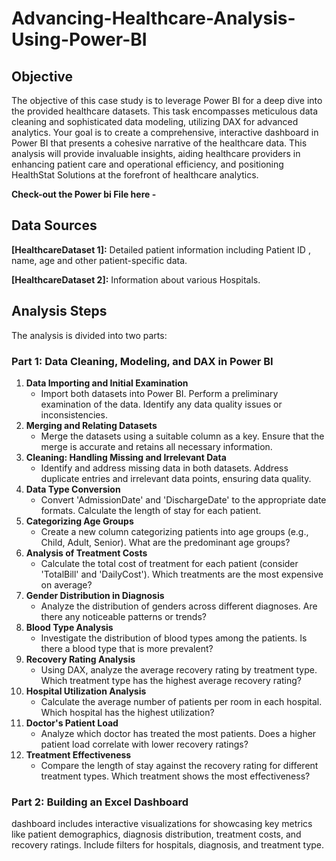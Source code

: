# Advancing-Healthcare-Analysis-Using-Power-BI

## **Objective**
The objective of this case study is to leverage Power BI for a deep dive into the provided healthcare datasets. This task encompasses meticulous data cleaning and sophisticated data modeling, utilizing DAX for advanced analytics. Your goal is to create a comprehensive, interactive dashboard in Power BI that presents a cohesive narrative of the healthcare data.
This analysis will provide invaluable insights, aiding healthcare providers in enhancing patient care and operational efficiency, and positioning HealthStat Solutions at the forefront of healthcare analytics.



**Check-out the Power bi File here -**


## **Data Sources**

**[HealthcareDataset 1]:** Detailed patient information including Patient ID , name, age and other patient-specific data.

**[HealthcareDataset 2]:** Information about various Hospitals.

## Analysis Steps

The analysis is divided into two parts:

### **Part 1: Data Cleaning, Modeling, and DAX in Power BI**

1. **Data Importing and Initial Examination**
    - Import both datasets into Power BI. Perform a preliminary examination of the data. Identify any data quality issues or inconsistencies.
2. **Merging and Relating Datasets**
    - Merge the datasets using a suitable column as a key. Ensure that the merge is accurate and retains all necessary information.
3. **Cleaning: Handling Missing and Irrelevant Data**
    - Identify and address missing data in both datasets. Address duplicate entries and irrelevant data points, ensuring data quality.
4. **Data Type Conversion**
    - Convert 'AdmissionDate' and 'DischargeDate' to the appropriate date formats. Calculate the length of stay for each patient.
5. **Categorizing Age Groups**
    - Create a new column categorizing patients into age groups (e.g., Child, Adult, Senior). What are the predominant age groups?
6. **Analysis of Treatment Costs**
    - Calculate the total cost of treatment for each patient (consider 'TotalBill' and 'DailyCost'). Which treatments are the most expensive on average?
7. **Gender Distribution in Diagnosis**
    - Analyze the distribution of genders across different diagnoses. Are there any noticeable patterns or trends?
8. **Blood Type Analysis**
    - Investigate the distribution of blood types among the patients. Is there a blood type that is more prevalent?
9. **Recovery Rating Analysis**
    - Using DAX, analyze the average recovery rating by treatment type. Which treatment type has the highest average recovery rating?
10. **Hospital Utilization Analysis**
    - Calculate the average number of patients per room in each hospital. Which hospital has the highest utilization?
11. **Doctor's Patient Load**
    - Analyze which doctor has treated the most patients. Does a higher patient load correlate with lower recovery ratings?
12. **Treatment Effectiveness**
    - Compare the length of stay against the recovery rating for different treatment types. Which treatment shows the most effectiveness?
   
### Part 2: Building an Excel Dashboard

dashboard includes interactive visualizations for showcasing key metrics like patient demographics, diagnosis distribution, treatment costs, and recovery ratings. Include filters for hospitals, diagnosis, and treatment type.


